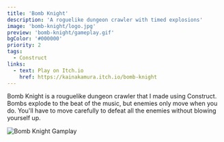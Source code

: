 ```yaml
---
title: 'Bomb Knight'
description: 'A roguelike dungeon crawler with timed explosions'
image: 'bomb-knight/logo.jpg'
preview: 'bomb-knight/gameplay.gif'
bgColor: '#000000'
priority: 2
tags:
  - Construct
links:
  - text: Play on Itch.io
    href: https://kainakamura.itch.io/bomb-knight
---
```


Bomb Knight is a rouguelike dungeon crawler that I made using Construct. Bombs explode to the beat of the music, but enemies only move when you do. You'll have to move carefully to defeat all the enemies without blowing yourself up.

![Bomb Knight Gamplay](/bomb-knight/gameplay.gif)
